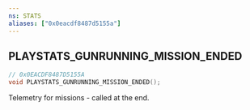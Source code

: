 ```yaml
---
ns: STATS
aliases: ["0x0eacdf8487d5155a"]
---
```

## PLAYSTATS_GUNRUNNING_MISSION_ENDED

```c
// 0x0EACDF8487D5155A
void PLAYSTATS_GUNRUNNING_MISSION_ENDED();
```

Telemetry for missions - called at the end.

